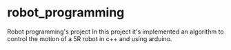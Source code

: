 # robot_programming
Robot programming's project
In this project it's implemented an algorithm to control the motion of a 5R robot in c++ and using arduino. 


